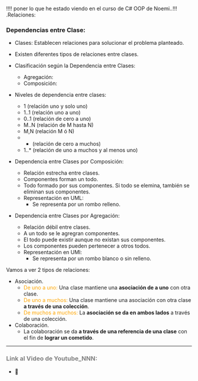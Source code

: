 

!!!! poner lo que he estado viendo en el curso de C# OOP de Noemi..!!!
.Relaciones:

### Dependencias entre Clase:
- Clases: Establecen relaciones para solucionar el problema planteado.
- Existen diferentes tipos de relaciones entre clases.

- Clasificación según la Dependencia entre Clases:
    - Agregación:
    - Composición: 

- Niveles de dependencia entre clases:
    - 1 (relación uno y solo uno)
    - 1..1 (relación uno a uno)
    - 0..1 (relación de cero a uno)
    - M..N (relación de M hasta N)
    - M,N (relación M ó N)
    - * (relación de cero a muchos)
    - 1..* (relación de uno a muchos y al menos uno)

- Dependencia entre Clases por Composición:
    - Relación estrecha entre clases.
    - Componentes forman un todo.
    - Todo formado por sus componentes. Si todo se elemina, también se eliminan sus componentes.
    - Representación en UML: 
        - Se representa por un rombo relleno.

- Dependencia entre Clases por Agregación:
    - Relación débil entre clases.
    - A un todo se le agregran componentes.
    - El todo puede existir aunque no existan sus componentes.
    - Los componentes pueden pertenecer a otros todos.
    - Representación en UMl:
        - Se representa por un rombo blanco o sin relleno.    




Vamos a ver 2 tipos de relaciones:

- Asociación.
    - <span style="color:orange">De uno a uno:</span> Una clase mantiene una **asociación de a uno** con otra clase.
    - <span style="color:orange">De uno a muchos:</span> Una clase mantiene una asociación con otra clase **a través de una colección**.
    - <span style="color:orange">De muchos a muchos:</span> La **asociación se da en ambos lados** a través de una colección.
- Colaboración.
    - La colaboración se da **a través de una referencia de una clase** con el fin de **lograr un cometido**.

***
### <span style="color:grey">Link al Video de Youtube_NNN:</span>
- 🔗
